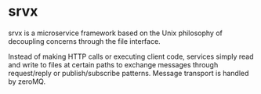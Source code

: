 srvx
====

srvx is a microservice framework based on the Unix philosophy of decoupling
concerns through the file interface.

Instead of making HTTP calls or executing client code, services simply read and
write to files at certain paths to exchange messages through request/reply or
publish/subscribe patterns. Message transport is handled by zeroMQ.
